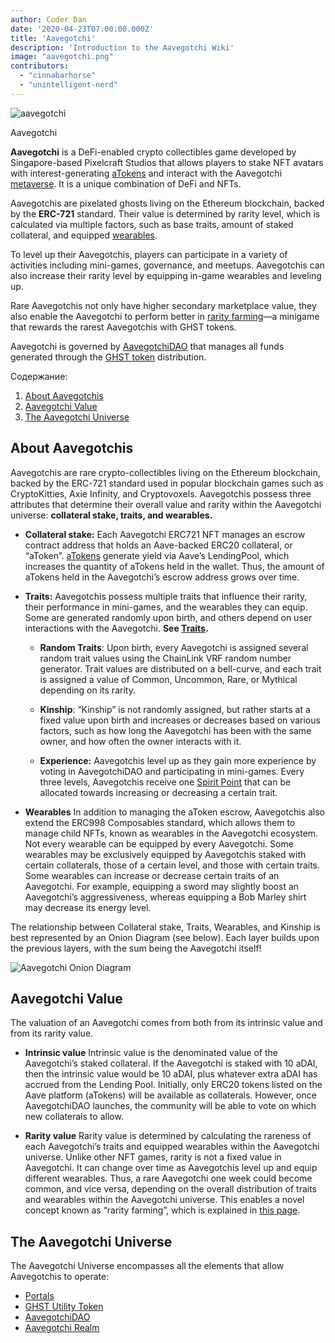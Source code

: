 ```yaml
---
author: Coder Dan
date: '2020-04-23T07:00:00.000Z'
title: 'Aavegotchi'
description: 'Introduction to the Aavegotchi Wiki'
image: "aavegotchi.png"
contributors:
  - "cinnabarhorse"
  - "unintelligent-nerd"
---
```


<div class="headerImageContainer">
<img class="headerImage" src="/aavegotchi.png" alt="aavegotchi" />
<p class="headerImageText">Aavegotchi</p>
</div>

**Aavegotchi** is a DeFi-enabled crypto collectibles game developed by Singapore-based Pixelcraft Studios that allows players to stake NFT avatars with interest-generating [aTokens](/posts/atokens) and interact with the Aavegotchi [metaverse](/posts/metaverse). It is a unique combination of DeFi and NFTs.

Aavegotchis are pixelated ghosts living on the Ethereum blockchain, backed by the **ERC-721** standard. Their value is determined by rarity level, which is calculated via multiple factors, such as base traits, amount of staked collateral, and equipped [wearables](/posts/wearables).

To level up their Aavegotchis, players can participate in a variety of activities including mini-games, governance, and meetups. Aavegotchis can also increase their rarity level by equipping in-game wearables and leveling up.

Rare Aavegotchis not only have higher secondary marketplace value, they also enable the Aavegotchi to perform better in [rarity farming](https://wiki.aavegotchi.com/rarity-farming)—a minigame that rewards the rarest Aavegotchis with GHST tokens.

Aavegotchi is governed by [AavegotchiDAO](/posts/dao) that manages all funds generated through the [GHST token](/posts/ghst) distribution.

<div class="contentsBox">

Содержание:

<ol>
<li><a href=#about-aavegotchis>About Aavegotchis</a></li>
<li><a href=#aavegotchi-value>Aavegotchi Value</a></li>
<li><a href=#the-aavegotchi-universe>The Aavegotchi Universe</a></li>
</ol>

</div>

## About Aavegotchis
Aavegotchis are rare crypto-collectibles living on the Ethereum blockchain, backed by the ERC-721 standard used in popular blockchain games such as CryptoKitties, Axie Infinity, and Cryptovoxels. Aavegotchis possess three attributes that determine their overall value and rarity within the Aavegotchi universe: **collateral stake, traits, and wearables.**

*  **Collateral stake:** Each Aavegotchi ERC721 NFT manages an escrow contract address that holds an Aave-backed ERC20 collateral, or “aToken”. [aTokens](https://wiki.aavegotchi.com/atokens) generate yield via Aave’s LendingPool, which increases the quantity of aTokens held in the wallet. Thus, the amount of aTokens held in the Aavegotchi’s escrow address grows over time.


*  **Traits:** Aavegotchis possess multiple traits that influence their rarity, their performance in mini-games, and the wearables they can equip. Some are generated randomly upon birth, and others depend on user interactions with the Aavegotchi. **See [Traits](/posts/traits).**

    * **Random Traits**: Upon birth, every Aavegotchi is assigned several random trait values using the ChainLink VRF random number generator. Trait values are distributed on a bell-curve, and each trait is assigned a value of Common, Uncommon, Rare, or Mythical depending on its rarity.

    *  **Kinship**: “Kinship” is not randomly assigned, but rather starts at a fixed value upon birth and increases or decreases based on various factors, such as how long the Aavegotchi has been with the same owner, and how often the owner interacts with it.

    *  **Experience:** Aavegotchis level up as they gain more experience by voting in AavegotchiDAO and participating in mini-games. Every three levels, Aavegotchis receive one [Spirit Point](/posts/glossary#spirit-point) that can be allocated towards increasing or decreasing a certain trait.

* **Wearables** In addition to managing the aToken escrow, Aavegotchis also extend the ERC998 Composables standard, which allows them to manage child NFTs, known as wearables in the Aavegotchi ecosystem. Not every wearable can be equipped by every Aavegotchi. Some wearables may be exclusively equipped by Aavegotchis staked with certain collaterals, those of a certain level, and those with certain traits. Some wearables can increase or decrease certain traits of an Aavegotchi. For example, equipping a sword may slightly boost an Aavegotchi’s aggressiveness, whereas equipping a Bob Marley shirt may decrease its energy level.

The relationship between Collateral stake, Traits, Wearables, and Kinship is best represented by an Onion Diagram (see below). Each layer builds upon the previous layers, with the sum being the Aavegotchi itself!

<img class = "bodyImage" src = "/introduction/aavegotchi-onion-diagram.png" alt = "Aavegotchi Onion Diagram" />

## Aavegotchi Value
The valuation of an Aavegotchi comes from both from its intrinsic value and from its rarity value.

* **Intrinsic value** Intrinsic value is the denominated value of the Aavegotchi’s staked collateral. If the Aavegotchi is staked with 10 aDAI, then the intrinsic value would be 10 aDAI, plus whatever extra aDAI has accrued from the Lending Pool. Initially, only ERC20 tokens listed on the Aave platform (aTokens) will be available as collaterals. However, once AavegotchiDAO launches, the community will be able to vote on which new collaterals to allow.

* **Rarity value** Rarity value is determined by calculating the rareness of each Aavegotchi’s traits and equipped wearables within the Aavegotchi universe. Unlike other NFT games, rarity is not a fixed value in Aavegotchi. It can change over time as Aavegotchis level up and equip different wearables. Thus, a rare Aavegotchi one week could become common, and vice versa, depending on the overall distribution of traits and wearables within the Aavegotchi universe. This enables a novel concept known as “rarity farming”, which is explained in [this page](/rarity-farming).

## The Aavegotchi Universe
The Aavegotchi Universe encompasses all the elements that allow Aavegotchis to operate:
* [Portals](/posts/portals)
* [GHST Utility Token](/posts/ghst)
* [AavegotchiDAO](/posts/dao)
* [Aavegotchi Realm](/posts/metaverse)
